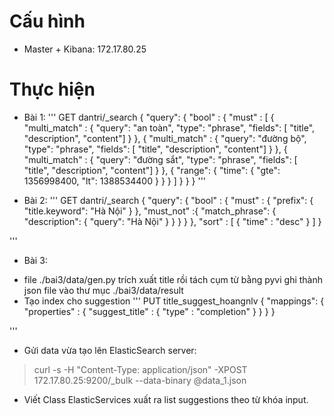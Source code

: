 # Cấu hình
- Master + Kibana: 172.17.80.25

# Thực hiện
- Bài 1: 
'''
GET dantri/_search
{
    "query": {
        "bool" : {
            "must" : [
                {
                    "multi_match" : {
                        "query":  "an toàn",
                        "type":   "phrase",
                        "fields": [ "title", "description", "content"]
                    }
                },
                {
                    "multi_match" : {
                        "query":  "đường bộ",
                        "type":   "phrase",
                        "fields": [ "title", "description", "content"]
                    }
                },
                {
                    "multi_match" : {
                        "query":  "đường sắt",
                        "type":   "phrase",
                        "fields": [ "title", "description", "content"]
                    }
                },
                {
                    "range": {
                        "time": {
                            "gte": 1356998400,
                            "lt": 1388534400
                        }
                    }
                }
            ]
        }
    }
}
'''

- Bài 2: 
'''
GET dantri/_search
{
    "query": {
        "bool" : {
            "must" : {
                "prefix": {
                "title.keyword": "Hà Nội"
            }
            },
            "must_not" :{
                "match_phrase": {
                    "description": {
                        "query": "Hà Nội"
                    }
                }
            }
        }
    },
    "sort" : [
        { "time" : "desc" }
    ]
}

'''

- Bài 3: 
+ file ./bai3/data/gen.py trích xuất title rồi tách cụm từ bằng pyvi ghi thành json file vào thư mục ./bai3/data/result
+ Tạo index cho suggestion
'''
PUT title_suggest_hoangnlv
{
    "mappings": {
        "properties" : {
            "suggest_title" : {
                "type" : "completion"
            }
        }
    }
}

'''

+ Gửi data vừa tạo lên ElasticSearch server:
> curl -s -H "Content-Type: application/json" -XPOST 172.17.80.25:9200/_bulk --data-binary @data_1.json

+ Viết Class ElasticServices xuất ra list suggestions theo từ khóa input.

